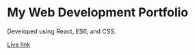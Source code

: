 # My Web Development Portfolio

Developed using React, ES6, and CSS.

[Live link](https://www.my-web-developer.com)